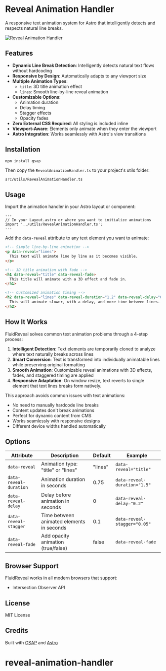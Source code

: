 # Reveal Animation Handler

A responsive text animation system for Astro that intelligently detects and respects natural line breaks.

![Reveal Animation Handler](https://revealanimationhandler.pages.dev/revelanimationhandler.jpg)

## Features

- **Dynamic Line Break Detection**: Intelligently detects natural text flows without hardcoding
- **Responsive by Design**: Automatically adapts to any viewport size
- **Multiple Animation Types**: 
  - `title`: 3D title animation effect
  - `lines`: Smooth line-by-line reveal animation
- **Customizable Options**:
  - Animation duration
  - Delay timing
  - Stagger effects
  - Opacity fades
- **Zero External CSS Required**: All styling is included inline
- **Viewport-Aware**: Elements only animate when they enter the viewport
- **Astro Integration**: Works seamlessly with Astro's view transitions

## Installation

```bash
npm install gsap
```

Then copy the `RevealAnimationHandler.ts` to your project's utils folder:

```
src/utils/RevealAnimationHandler.ts
```

## Usage

Import the animation handler in your Astro layout or component:

```astro
---
// In your Layout.astro or where you want to initialize animations
import '../utils/RevealAnimationHandler.ts';
---
```

Add the `data-reveal` attribute to any text element you want to animate:

```html
<!-- Simple line-by-line animation -->
<p data-reveal="lines">
  This text will animate line by line as it becomes visible.
</p>

<!-- 3D title animation with fade -->
<h1 data-reveal="title" data-reveal-fade>
  This title will animate with a 3D effect and fade in.
</h1>

<!-- Customized animation timing -->
<h2 data-reveal="lines" data-reveal-duration="1.2" data-reveal-delay="0.5" data-reveal-stagger="0.15">
  This will animate slower, with a delay, and more time between lines.
</h2>
```

## How It Works

FluidReveal solves common text animation problems through a 4-step process:

1. **Intelligent Detection**: Text elements are temporarily cloned to analyze where text naturally breaks across lines
2. **Smart Conversion**: Text is transformed into individually animatable lines while preserving original formatting
3. **Smooth Animation**: Customizable reveal animations with 3D effects, fades, and staggered timing are applied
4. **Responsive Adaptation**: On window resize, text reverts to single element that text lines breaks form natively.

This approach avoids common issues with text animations:
- No need to manually hardcode line breaks
- Content updates don't break animations
- Perfect for dynamic content from CMS
- Works seamlessly with responsive designs
- Different device widths handled automatically

## Options

| Attribute              | Description                                   | Default | Example                     |
|------------------------|-----------------------------------------------|---------|-----------------------------|
| `data-reveal`          | Animation type: "title" or "lines"            | "lines" | `data-reveal="title"`       |
| `data-reveal-duration` | Animation duration in seconds                 | 0.75    | `data-reveal-duration="1.5"`|
| `data-reveal-delay`    | Delay before animation in seconds             | 0       | `data-reveal-delay="0.2"`   |
| `data-reveal-stagger`  | Time between animated elements in seconds     | 0.1     | `data-reveal-stagger="0.05"`|
| `data-reveal-fade`     | Add opacity animation (true/false)            | false   | `data-reveal-fade`          |

## Browser Support

FluidReveal works in all modern browsers that support:
- Intersection Observer API

## License

MIT License

## Credits

Built with [GSAP](https://greensock.com/gsap/) and [Astro](https://astro.build/)
# reveal-animation-handler
